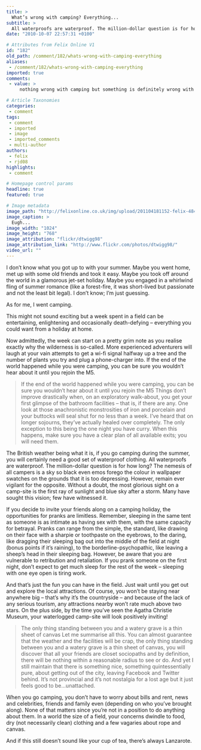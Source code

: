 ```yaml
---
title: >
  What’s wrong with camping? Everything...
subtitle: >
  All waterproofs are waterproof. The million-dollar question is for how long?
date: "2010-10-07 22:57:31 +0100"

# Attributes from Felix Online V1
id: "182"
old_path: /comment/182/whats-wrong-with-camping-everything
aliases:
 - /comment/182/whats-wrong-with-camping-everything
imported: true
comments:
 - value: >
     nothing wrong with camping but something is definitely wrong with .... and then he started to raise his voice calling me for everything. <br>____________ <br>Nikolas. <br><a href="http://www.caravanmarket.com.au" rel="dofollow">caravan sales</a>

# Article Taxonomies
categories:
 - comment
tags:
 - comment
 - imported
 - image
 - imported_comments
 - multi-author
authors:
 - felix
 - rjd08
highlights:
 - comment

# Homepage control params
headline: true
featured: true

# Image metadata
image_path: "http://felixonline.co.uk/img/upload/201104181152-felix-4845436294_7e683729ec_b.jpg"
image_caption: >
  Eugh...
image_width: "1024"
image_height: "768"
image_attribution: "flickr/dtwigg98"
image_attribution_link: "http://www.flickr.com/photos/dtwigg98/"
video_url: ""
---
```


I don’t know what you got up to with your summer. Maybe you went home, met up with some old friends and took it easy. Maybe you took off around the world in a glamorous jet-set holiday. Maybe you engaged in a whirlwind fling of summer romance (like a forest-fire, it was short-lived but passionate and not the least bit legal). I don’t know; I’m just guessing.

As for me, I went camping.

This might not sound exciting but a week spent in a field can be entertaining, enlightening and occasionally death-defying – everything you could want from a holiday at home.

Now admittedly, the week can start on a pretty grim note as you realise exactly why the wilderness is so-called. More experienced adventurers will laugh at your vain attempts to get a wi-fi signal halfway up a tree and the number of plants you try and plug a phone-charger into. If the end of the world happened while you were camping, you can be sure you wouldn’t hear about it until you rejoin the M5.
> If the end of the world happened while you were camping, you can be sure you wouldn’t hear about it until you rejoin the M5
Things don’t improve drastically when, on an exploratory walk-about, you get your first glimpse of the bathroom facilities – that is, if there are any. One look at those anachronistic monstrosities of iron and porcelain and your buttocks will seal shut for no less than a week. I’ve heard that on longer sojourns, they’ve actually healed over completely. The only exception to this being the one night you have curry. When this happens, make sure you have a clear plan of all available exits; you will need them.

The British weather being what it is, if you go camping during the summer, you will certainly need a good set of waterproof clothing. All waterproofs are waterproof. The million-dollar question is for how long? The nemesis of all campers is a sky so black even emos forego the colour in wallpaper swatches on the grounds that it is too depressing. However, remain ever vigilant for the opposite. Without a doubt, the most glorious sight on a camp-site is the first ray of sunlight and blue sky after a storm. Many have sought this vision; few have witnessed it.

If you decide to invite your friends along on a camping holiday, the opportunities for pranks are limitless. Remember, sleeping in the same tent as someone is as intimate as having sex with them, with the same capacity for betrayal. Pranks can range from the simple, the standard, like drawing on their face with a sharpie or toothpaste on the eyebrows, to the daring, like dragging their sleeping bag out into the middle of the field at night (bonus points if it’s raining), to the borderline-psychopathic, like leaving a sheep’s head in their sleeping bag. However, be aware that you are vulnerable to retribution and retaliation. If you prank someone on the first night, don’t expect to get much sleep for the rest of the week – sleeping with one eye open is tiring work.

And that’s just the fun you can have in the field. Just wait until you get out and explore the local attractions. Of course, you won’t be staying near anywhere big – that’s why it’s the countryside – and because of the lack of any serious tourism, any attractions nearby won’t rate much above two stars. On the plus side, by the time you’ve seen the Agatha Christie Museum, your waterlogged camp-site will look positively inviting!
> The only thing standing between you and a watery grave is a thin sheet of canvas
Let me summarise all this. You can almost guarantee that the weather and the facilities will be crap, the only thing standing between you and a watery grave is a thin sheet of canvas, you will discover that all your friends are closet sociopaths and by definition, there will be nothing within a reasonable radius to see or do. And yet I still maintain that there is something nice, something quintessentially pure, about getting out of the city, leaving Facebook and Twitter behind. It’s not provincial and it’s not nostalgia for a lost age but it just feels good to be...unattached.

When you go camping, you don’t have to worry about bills and rent, news and celebrities, friends and family even (depending on who you’ve brought along). None of that matters since you’re not in a position to do anything about them. In a world the size of a field, your concerns dwindle to food, dry (not necessarily clean) clothing and a few vagaries about rope and canvas.

And if this still doesn’t sound like your cup of tea, there’s always Lanzarote.

